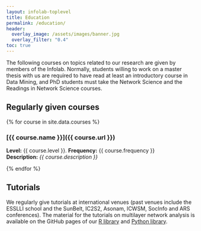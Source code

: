 ```yaml
---
layout: infolab-toplevel
title: Education
permalink: /education/
header:
  overlay_image: /assets/images/banner.jpg
  overlay_filter: "0.4"
toc: true
---
```


The following courses on topics related to our research are given by members of the Infolab. Normally, students willing to work on a master thesis with us are required to have read at least an introductory course in Data Mining, and PhD students must take the Network Science and the Readings in Network Science courses. 

## Regularly given courses

{% for course in site.data.courses %}

### [{{ course.name }}]({{ course.url }})

**Level:** {{ course.level }}. **Frequency:** {{ course.frequency }}<br/>
**Description:** *{{ course.description }}*<br/>

{% endfor %}


## Tutorials

We regularly give tutorials at international venues (past venues include the ESSLLI school and the SunBelt, IC2S2, Asonam, ICWSM, SocInfo and ARS conferences). The material for the tutorials on multilayer network analysis is available on the GitHub pages of our [R library]() and [Python library]().
